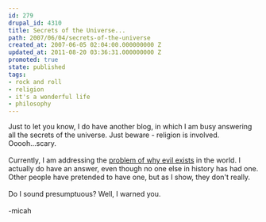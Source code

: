 ```yaml
---
id: 279
drupal_id: 4310
title: Secrets of the Universe...
path: 2007/06/04/secrets-of-the-universe
created_at: 2007-06-05 02:04:00.000000000 Z
updated_at: 2011-08-20 03:36:31.000000000 Z
promoted: true
state: published
tags:
- rock and roll
- religion
- it's a wonderful life
- philosophy
---
```

Just to let you know, I do have another blog, in which I am busy answering all the secrets of the universe. Just beware - religion is involved. Ooooh...scary.<br /><br />Currently, I am addressing the <a href="http://emergentchristian.blogspot.com/">problem of why evil exists</a> in the world. I actually do have an answer, even though no one else in history has had one. Other people have pretended to have one, but as I show, they don't really.<br /><br />Do I sound presumptuous? Well, I warned you.<br /><br />-micah
